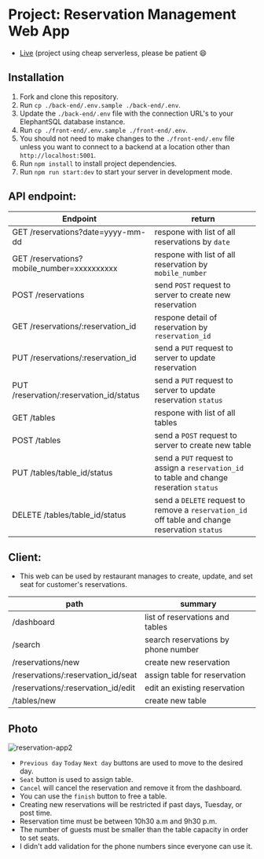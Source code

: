 # Project: Reservation Management Web App
- [Live](https://reservation-longkr.netlify.app/) (project using cheap serverless, please be patient 😄

## Installation
1. Fork and clone this repository.
1. Run `cp ./back-end/.env.sample ./back-end/.env`.
1. Update the `./back-end/.env` file with the connection URL's to your ElephantSQL database instance.
1. Run `cp ./front-end/.env.sample ./front-end/.env`.
1. You should not need to make changes to the `./front-end/.env` file unless you want to connect to a backend at a location other than `http://localhost:5001`.
1. Run `npm install` to install project dependencies.
1. Run `npm run start:dev` to start your server in development mode.

## API endpoint:
| Endpoint | return |
| ----------- | ----------- |
| GET /reservations?date=yyyy-mm-dd | respone with list of all reservations by `date` |
| GET /reservations?mobile_number=xxxxxxxxxx | respone with list of all reservation by `mobile_number` |
| POST /reservations | send `POST` request to server to create new reservation |
| GET /reservations/:reservation_id | respone detail of reservation by `reservation_id` |
| PUT /reservations/:reservation_id | send a `PUT` request to server to update reservation |
| PUT /reservation/:reservation_id/status | send a `PUT` request to server to update reservation `status` |
| GET /tables | respone with list of all tables |
| POST /tables | send a `POST` request to server to create new table |
| PUT /tables/table_id/status | send a `PUT` request to assign a `reservation_id` to table and change reseration `status` |
| DELETE /tables/table_id/status | send a `DELETE` request to remove a `reservation_id` off table and change reservation `status` |

## Client:
- This web can be used by restaurant manages to create, update, and set seat for customer's reservations.

| path | summary |
| ----------- | ----------- |
| /dashboard  | list of reservations and tables |
| /search | search reservations by phone number |
| /reservations/new | create new reservation |
| /reservations/:reservation_id/seat | assign table for reservation |
| /reservations/:reservation_id/edit | edit an existing reservation |
| /tables/new | create new table | 

## Photo

![reservation-app2](https://user-images.githubusercontent.com/57731304/201519368-4c5c2205-3087-407d-b076-92ca0a340b24.jpg)

 
- `Previous day` `Today` `Next day` buttons are used to move to the desired day.
- `Seat` button is used to assign table.
- `Cancel` will cancel the reservation and remove it from the dashboard.
- You can use the `finish` button to free a table.
- Creating new reservations will be restricted if past days, Tuesday, or post time.
- Reservation time must be between 10h30 a.m and 9h30 p.m.
- The number of guests must be smaller than the table capacity in order to set seats.
- I didn't add validation for the phone numbers since everyone can use it.
